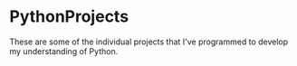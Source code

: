 # PythonProjects
These are some of the individual projects that I've programmed to develop my understanding of Python.

